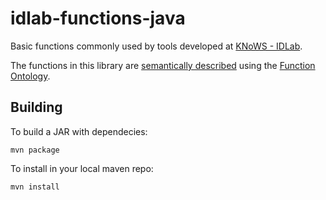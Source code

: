 # idlab-functions-java

Basic functions commonly used by tools developed at [KNoWS - IDLab](https://knows.idlab.ugent.be/).

The functions in this library are [semantically described](src/main/resources/fno)
using the [Function Ontology](https://fno.io/).

## Building

To build a JAR with dependecies:

```
mvn package
```

To install in your local maven repo:

```
mvn install
```